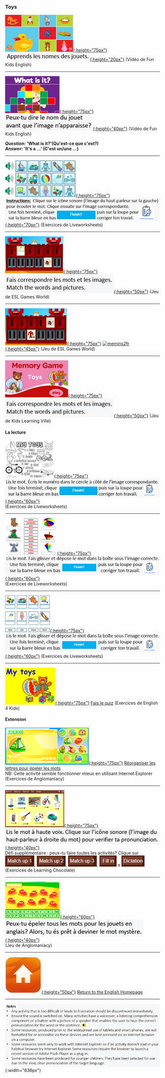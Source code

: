 ### Toys

[![fkety](/images/fkety.PNG){:height="75px"}](https://www.youtube.com/watch?v=gGxaTfzmuMI) [![fketybfr](/images/fketybfr.PNG){:height="20px"}](https://www.youtube.com/watch?v=gGxaTfzmuMI) (Vidéo de Fun Kids English)  

***  

[![fket](/images/fket.PNG){:height="75px"}](https://www.youtube.com/watch?v=8-SWzpdcl6E) [![fketbfr](/images/fketbfr.PNG){:height="40px"}](https://www.youtube.com/watch?v=8-SWzpdcl6E) (Vidéo de Fun Kids English)  

***Question:*** **'What is it?'(Qu'est-ce que c'est?)**  
***Answer:*** **'It's a ...' (C'est un/une ...)**  

***  

[![toyslvwk1](/images/toyslvwk1.PNG){:height="75px"}](https://www.liveworksheets.com/worksheets/en/English_as_a_Second_Language_(ESL)/Toys/Toys_(listen_and_choose)_ot1373gz) [![toyslvwk1bfr](/images/toyslvwk1bfr.PNG){:height="70px"}](https://www.liveworksheets.com/worksheets/en/English_as_a_Second_Language_(ESL)/Toys/Toys_(listen_and_choose)_ot1373gz)   
(Exercices de Liveworksheets)  

***  

[![gwtme](/images/gwtme.PNG){:height="75px"}](http://eslgamesworld.com/members/games/vocabulary/memoryaudio/toys2/index.html) [![memins1fr](/images/memins1fr.PNG){:height="50px"}](http://eslgamesworld.com/members/games/vocabulary/memoryaudio/toys2/index.html) (Jeu de ESL Games World)    

***  

[![gwtme2](/images/gwtme2.PNG){:height="75px"}](http://www.eslgamesworld.com/members/games/vocabulary/memoryaudio/toys/index.html) [![memins2fr](/images/memins2fr.PNG){:height="45px"}](http://www.eslgamesworld.com/members/games/vocabulary/memoryaudio/toys/index.html) (Jeu de ESL Games World)   

***  

[![mety](/images/mety.PNG){:height="75px"}](https://www.kidslearningville.com/toys-vocabulary-esl-memory-game/)  [![memins1fr](/images/memins1fr.PNG){:height="50px"}](https://www.kidslearningville.com/toys-vocabulary-esl-memory-game/) (Jeu de Kids Learning Ville)    

#### La lecture

[![toyslvwk5](/images/toyslvwk5.PNG){:height="75px"}](https://www.liveworksheets.com/worksheets/en/English_as_a_Second_Language_(ESL)/Toys/My_toys_-_matching_dt7062cu) [![toyslvwk5bfr](/images/toyslvwk5bfr.PNG){:height="60px"}](https://www.liveworksheets.com/worksheets/en/English_as_a_Second_Language_(ESL)/Toys/My_toys_-_matching_dt7062cu)   
(Exercices de Liveworksheets)  

*** 

[![toyslvwk4](/images/toyslvwk4.PNG){:height="75px"}](https://www.liveworksheets.com/worksheets/en/English_as_a_Second_Language_(ESL)/Toys/Toys_Vocabulary_ty74li) [![toyslvwk4b](/images/toyslvwk4bfr.PNG){:height="60px"}](https://www.liveworksheets.com/worksheets/en/English_as_a_Second_Language_(ESL)/Toys/Toys_Vocabulary_ty74li)  
(Exercices de Liveworksheets)  

***  

[![toyslvwk2](/images/toyslvwk2.PNG){:height="75px"}](https://www.liveworksheets.com/worksheets/en/English_as_a_Second_Language_(ESL)/Toys/Toys_(label_the_pictures)_vy1371ud) [![toyslvwk4b](/images/toyslvwk4bfr.PNG){:height="60px"}](https://www.liveworksheets.com/worksheets/en/English_as_a_Second_Language_(ESL)/Toys/Toys_(label_the_pictures)_vy1371ud)  
(Exercices de Liveworksheets)  

***  

[![tyqz1](/images/tyqz1.PNG){:height="75px"}](http://www.english-4kids.com/quizzes/toys.htm) [Fais le quiz](http://www.english-4kids.com/quizzes/toys.htm) (Exercices de English 4 Kids)  

#### Extension

[![atsc](/images/atsc.PNG){:height="75px"}](http://www.anglomaniacy.pl/toysSpelling.htm) [Réorganiser les lettres pour épeler les mots](http://www.anglomaniacy.pl/toysSpelling.htm)   
NB: Cette activité semble fonctionner mieux en utilisant Internet Explorer  
(Exercices de Anglomaniacy)  

***  

[![lcty](/images/lcty.PNG){:height="75px"}](http://www.learningchocolate.com/content/childrens-toys) [![lcgen1fr](/images/lcgen1fr.PNG){:height="40px"}](http://www.learningchocolate.com/content/childrens-toys)   
Défi supplémentaire : peux-tu faire toutes les activités? Clique sur    
![lcmu1](/images/lcmu1.PNG), ![lcmu2](/images/lcmu2.PNG), ![lcmu3](/images/lcmu3.PNG), ![lcfi](/images/lcfi.PNG) e ![lcdi](/images/lcdi.PNG)  
(Exercices de Learning Chocolate)  

***  

[![hmty](/images/hmty.PNG){:height="60px"}](http://www.anglomaniacy.pl/toysHangman.htm) [![hmtybfr](/images/hmtybfr.PNG){:height="40px"}](http://www.anglomaniacy.pl/toysHangman.htm)  
(Jeu de Anglomaniacy)  

***
[![home](/images/home.png){:height="50px"}](https://https://english-homework.github.io/EnglishForKidsByPascale) [Return to the English Homepage](https://https://english-homework.github.io/EnglishForKidsByPascale)

***
![note](/images/note.PNG){:width="638px"}
